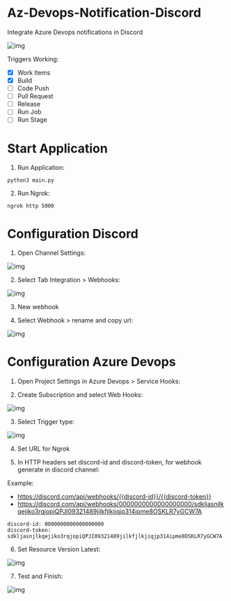 # Az-Devops-Notification-Discord
Integrate Azure Devops notifications in Discord

![img](docs/example.png)

Triggers Working:
- [x] Work Items
- [x] Build
- [ ] Code Push
- [ ] Pull Request
- [ ] Release
- [ ] Run Job
- [ ] Run Stage

# Start Application

1. Run Application:

```
python3 main.py
```

2. Run Ngrok:

```
ngrok http 5000
```

# Configuration Discord
1. Open Channel Settings:

![img](docs/disc1.png)

2. Select Tab Integration > Webhooks:

![img](docs/disc2.png)

3. New webhook

4. Select Webhook > rename and copy url:

![img](docs/disc3.png)

# Configuration Azure Devops

1. Open Project Settings in Azure Devops > Service Hooks:

2. Create Subscription and select Web Hooks:

![img](docs/az1.png)

3. Select Trigger type:

![img](docs/az2.png)

4. Set URL for Ngrok

5. In HTTP headers set discord-id and discord-token, for webhook generate in discord channel:

Example: 
- https://discord.com/api/webhooks/{{discord-id}}/{{discord-token}}
- https://discord.com/api/webhooks/0000000000000000000/sdkljasnjlkqejiko3rqjopiQPJI09321489jilkfjlkjiqjp314ipme8OSKLR7yGCW7A


```
discord-id: 0000000000000000000
discord-token: sdkljasnjlkqejiko3rqjopiQPJI09321489jilkfjlkjiqjp314ipme8OSKLR7yGCW7A
```

6. Set Resource Version Latest:

![img](docs/az3.png)

7. Test and Finish:

![img](docs/az4.png)
